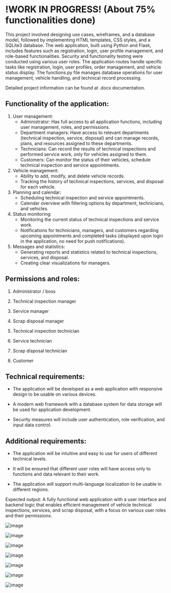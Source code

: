 <h1>!WORK IN PROGRESS! (About 75% functionalities done) </h1>

This project involved designing use cases, wireframes, and a database model, followed by implementing HTML templates, CSS styles, and a SQLite3 database. The web application, built using Python and Flask, includes features such as registration, login, user profile management, and role-based functionalities. Security and functionality testing were conducted using various user roles. The application routes handle specific tasks like registration, login, user profiles, order management, and vehicle status display. The functions.py file manages database operations for user management, vehicle handling, and technical record processing.

Detailed project information can be found at .docx documentation.

<h2>Functionality of the application:</h2>

1. User management:
   - Administrator: Has full access to all application functions, including user management, roles, and permissions.
   - Department managers: Have access to relevant departments (technical inspection, service, disposal) and can manage records, plans, and resources assigned to these departments.
   - Technicians: Can record the results of technical inspections and performed service work, only for vehicles assigned to them.
   - Customers: Can monitor the status of their vehicles, schedule technical inspection and service appointments.
2. Vehicle management:
   - Ability to add, modify, and delete vehicle records.
   - Tracking the history of technical inspections, services, and disposal for each vehicle.
3. Planning and calendar:
   - Scheduling technical inspection and service appointments.
   - Calendar overview with filtering options by department, technicians, and vehicles.
4. Status monitoring:
   - Monitoring the current status of technical inspections and service work.
   - Notifications for technicians, managers, and customers regarding upcoming appointments and completed tasks (displayed upon login in the application, no need for push notifications).
5. Messages and statistics:
   - Generating reports and statistics related to technical inspections, services, and disposal.
   - Creating clear visualizations for managers.

<h2>Permissions and roles:</h2>

1. Administrator / boss

2. Technical inspection manager

3. Service manager

4. Scrap disposal manager

5. Technical inspection technician

6. Service technician

7. Scrap disposal technician

8. Customer

<h2>Technical requirements:</h2>

- The application will be developed as a web application with responsive design to be usable on various devices.

- A modern web framework with a database system for data storage will be used for application development.

- Security measures will include user authentication, role verification, and input data control.

<h2>Additional requirements:</h2>

- The application will be intuitive and easy to use for users of different technical levels.

- It will be ensured that different user roles will have access only to functions and data relevant to their work.

- The application will support multi-language localization to be usable in different regions.

Expected output: A fully functional web application with a user interface and backend logic that enables efficient management of vehicle technical inspections, services, and scrap disposal, with a focus on various user roles and their permissions.


![image](https://github.com/AdamLnenicka/servis/assets/70570107/1d58ab7b-de12-48ec-be6e-621b4a4d5de9)

![image](https://github.com/AdamLnenicka/servis/assets/70570107/037ec023-08bc-4fdf-8cee-b37659551855)

![image](https://github.com/AdamLnenicka/servis/assets/70570107/d5380dd1-db5f-49c2-9af1-15eedabaebbb)

![image](https://github.com/AdamLnenicka/servis/assets/70570107/961f869f-2cc2-4ce8-97ec-be0428c84bfe)

![image](https://github.com/AdamLnenicka/servis/assets/70570107/cd105f6e-6fba-4730-9666-3546e4c723c6)

![image](https://github.com/AdamLnenicka/servis/assets/70570107/0fef05a2-f47c-4545-bdb3-ea9521f194e9)

![image](https://github.com/AdamLnenicka/servis/assets/70570107/ebd9e24e-7402-49cc-b883-290d3563486e)


